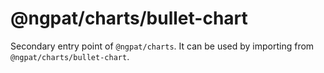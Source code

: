 # @ngpat/charts/bullet-chart

Secondary entry point of `@ngpat/charts`. It can be used by importing from `@ngpat/charts/bullet-chart`.

